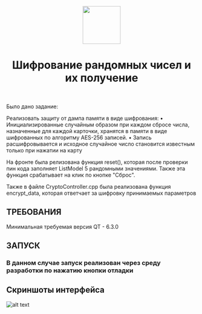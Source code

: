<p align="center">
    <a href="https://github.com/yiisoft" target="_blank">
        <img src="https://avatars0.githubusercontent.com/u/993323" height="100px">
    </a>
    <h1 align="center">Шифрование рандомных чисел и их получение</h1>
    <br>
</p>

Было дано задание:

Реализовать защиту от дампа памяти в виде шифрования:
• Инициализированные случайным образом при каждом сбросе числа, назначенные для каждой карточки, хранятся в памяти в виде шифрованных по алгоритму AES-256 записей.
• Запись расшифровывается и исходное случайное число становится известным только при нажатии на карту

На фронте была релизована функция reset(), которая после проверки пин кода заполняет ListModel 5 рандомными значениями. Также эта функция срабатывает на клик по кнопке "Сброс". 

Также в файле CryptoController.cpp была реализована функция encrypt_data, которая ответчает за шифровку принимаемых параметров


ТРЕБОВАНИЯ
------------

Минимальная требуемая версия QT - 6.3.0


ЗАПУСК
------------

### В данном случае запуск реализован через среду разработки по нажатию кнопки отладки

Скриншоты интерфейса
------------
![alt text](https://github.com/putenstsar/EX/blob/EX/scrn1.png)